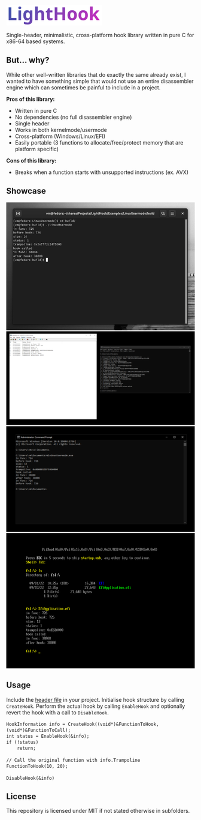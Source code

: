 ![logo](Assets/logo_small.png)

Single-header, minimalistic, cross-platform hook library written in pure C for x86-64 based systems.

## But... why?
While other well-written libraries that do exactly the same already exist, I wanted to have something simple that would not use an entire disassembler engine which can sometimes be painful to include in a project. 

**Pros of this library:**
- Written in pure C
- No dependencies (no full disassembler engine)
- Single header
- Works in both kernelmode/usermode
- Cross-platform (Windows/Linux/EFI)
- Easily portable (3 functions to allocate/free/protect memory that are platform specific)

**Cons of this library:**
- Breaks when a function starts with unsupported instructions (ex. AVX)

## Showcase
![linux](Assets/linux_usermode.png)
![wink](Assets/windows_kernelmode.png)
![winu](Assets/windows_usermode.png)
![efi](Assets/efi_application.png)

## Usage
Include the [header file](https://github.com/SamuelTulach/LightHook/blob/main/Source/LightHook.h) in your project. Initialise hook structure by calling `CreateHook`. Perform the actual hook by calling `EnableHook` and optionally revert the hook with a call to `DisableHook`.

```
HookInformation info = CreateHook((void*)&FunctionToHook, (void*)&FunctionToCall);
int status = EnableHook(&info);
if (!status)
    return;

// Call the original function with info.Trampoline
FunctionToHook(10, 20);

DisableHook(&info)
```

## License
This repository is licensed under MIT if not stated otherwise in subfolders.
